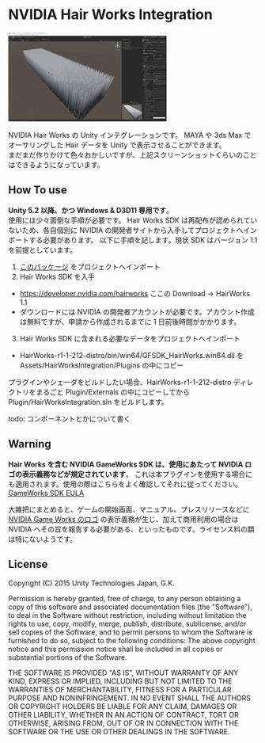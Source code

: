 # NVIDIA Hair Works Integration
![grass](doc/grass.gif)

NVIDIA Hair Works の Unity インテグレーションです。
MAYA や 3ds Max でオーサリングした Hair データを Unity で表示させることができます。  
まだまだ作りかけて色々おかしいですが、上記スクリーンショットくらいのことはできるようになっています。

## How To use
**Unity 5.2 以降、かつ Windows & D3D11 専用です**。  
使用には少々面倒な手順が必要です。
Hair Works SDK は再配布が認められていないため、各自個別に NVIDIA の開発者サイトから入手してプロジェクトへインポートする必要があります。
以下に手順を記します。現状 SDK はバージョン 1.1 を前提としています。

1.  [このパッケージ](https://github.com/unity3d-jp/NVIDIAHairWorksIntegration/raw/master/Packages/HairWorksIntegration.unitypackage) をプロジェクトへインポート
2.  Hair Works SDK を入手
  * https://developer.nvidia.com/hairworks ここの Download -> HairWorks 1.1
  * ダウンロードには NVIDIA の開発者アカウントが必要です。アカウント作成は無料ですが、申請から作成されるまでに 1 日前後時間がかかります。
3.  Hair Works SDK に含まれる必要なデータをプロジェクトへインポート
  * HairWorks-r1-1-212-distro/bin/win64/GFSDK_HairWorks.win64.dll を Assets/HairWorksIntegration/Plugins の中にコピー

プラグインやシェーダをビルドしたい場合、HairWorks-r1-1-212-distro ディレクトリをまるごと Plugin/Externals の中にコピーしてから Plugin/HairWorksIntegration.sln をビルドします。

todo: コンポーネントとかについて書く

## Warning
**Hair Works を含む NVIDIA GameWorks SDK は、使用にあたって NVIDIA ロゴの表示義務などが規定されています**。
これは本プラグインを使用する場合にも適用されます。使用の際はこちらをよく確認してそれに従ってください。  
[GameWorks SDK EULA](https://developer.nvidia.com/gameworks-sdk-eula)  

大雑把にまとめると、ゲームの開始画面、マニュアル、プレスリリースなどに [NVIDIA Game Works のロゴ](https://developer.nvidia.com/gameworks-logo) の表示義務が生じ、加えて商用利用の場合は NVIDIA へその旨を報告する必要がある、といったものです。ライセンス料の類は特にないようです。

## License
Copyright (C) 2015 Unity Technologies Japan, G.K.

Permission is hereby granted, free of charge, to any person obtaining a copy of this software and associated documentation files (the "Software"), to deal in the Software without restriction, including without limitation the rights to use, copy, modify, merge, publish, distribute, sublicense, and/or sell copies of the Software, and to permit persons to whom the Software is furnished to do so, subject to the following conditions: The above copyright notice and this permission notice shall be included in all copies or substantial portions of the Software.

THE SOFTWARE IS PROVIDED "AS IS", WITHOUT WARRANTY OF ANY KIND, EXPRESS OR IMPLIED, INCLUDING BUT NOT LIMITED TO THE WARRANTIES OF MERCHANTABILITY, FITNESS FOR A PARTICULAR PURPOSE AND NONINFRINGEMENT. IN NO EVENT SHALL THE AUTHORS OR COPYRIGHT HOLDERS BE LIABLE FOR ANY CLAIM, DAMAGES OR OTHER LIABILITY, WHETHER IN AN ACTION OF CONTRACT, TORT OR OTHERWISE, ARISING FROM, OUT OF OR IN CONNECTION WITH THE SOFTWARE OR THE USE OR OTHER DEALINGS IN THE SOFTWARE.
